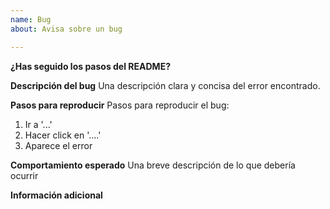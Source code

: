 ```yaml
---
name: Bug
about: Avisa sobre un bug

---
```


**¿Has seguido los pasos del README?**

**Descripción del bug**
Una descripción clara y concisa del error encontrado.

**Pasos para reproducir**
Pasos para reproducir el bug:
1. Ir a '...'
2. Hacer click en '....'
3. Aparece el error

**Comportamiento esperado**
Una breve descripción de lo que debería ocurrir

**Información adicional**

